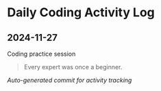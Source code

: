 # Daily Coding Activity Log

## 2024-11-27

Coding practice session

> Every expert was once a beginner.

*Auto-generated commit for activity tracking*
